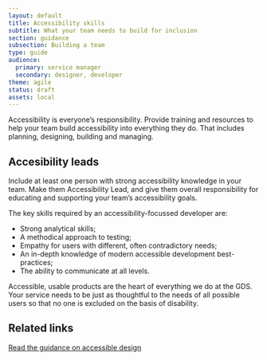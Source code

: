 ```yaml
---
layout: default
title: Accessibility skills
subtitle: What your team needs to build for inclusion
section: guidance
subsection: Building a team
type: guide
audience:
  primary: service manager
  secondary: designer, developer
theme: agile
status: draft
assets: local
---
```

    
Accessibility is everyone’s responsibility. Provide training and resources to help your team build accessibility into everything they do. That includes planning, designing, building and managing.

## Accesibility leads

Include at least one person with strong accessibility knowledge in your team. Make them Accessibility Lead, and give them overall responsibility for educating and supporting your team’s accessibility goals.

The key skills required by an accessibility-focussed developer are:
* Strong analytical skills;
* A methodical approach to testing;
* Empathy for users with different, often contradictory needs;
* An in-depth knowledge of modern accessible development best-practices;
* The ability to communicate at all levels.

Accessible, usable products are the heart of everything we do at the GDS. Your service needs to be just as thoughtful to the needs of all possible users so that no one is excluded on the basis of disability.

## Related links
[Read the guidance on accessible design](http://gsdm.herokuapp.com/accessibility/index.html)
